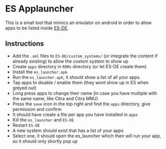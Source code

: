 # ES Applauncher
This is a small tool that mimics an emulator on android in order to allow apps to be listed inside [ES-DE]([https://pages.github.com/](https://gitlab.com/es-de/emulationstation-de)https://gitlab.com/es-de/emulationstation-de).

## Instructions
- Add the `.xml` files to `ES-DE/custom_systems/` (or integrate the content if already existing) to allow the custom system to show up
- Create `apps` directory in `ROMs` directory (or let ES-DE create them)
- Install the `es_launcher.apk`
- Run the `es_launcher.apk`, it should show a list of all your apps.
- Tap apps to disable / enable them (they wont show up in ES when greyed out)
- Long press apps to change their name (in case you have multiple with the same name, like Citra and Citra MMJ)
- Press the `save` icon in the top right and find the `apps` directory, give permission and confirm
- It should have create a file per app you have installed in `apps`
- Kill the `es_launcher` and `ES-DE`
- Restart `ES-DE`
- A new system should exist that has a list of your apps
- Select one, it should open the es_launcher which then will run your app, so it should only shortly pop up
